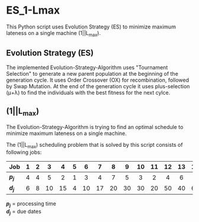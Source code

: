 # ES_1-Lmax
This Python script uses Evolution Strategy (ES) to minimize maximum lateness on a single machine (1||L<sub>max</sub>).  
## Evolution Strategy (ES)

The implemented Evolution-Strategy-Algorithm uses "Tournament Selection" to generate a new parent population at the beginning of the generation cycle.
It uses Order Crossover (OX) for recombination, followed by Swap Mutation. 
At the end of the generation cycle it uses plus-selection (&mu;+&lambda;) to find the individuals with the best fitness for the next cylce.
## (1||L<sub>max</sub>)

The Evolution-Strategy-Algorithm is trying to find an optimal schedule to minimize maximum lateness on a single machine.  

The (1||L<sub>max</sub>) scheduling problem that is solved by this script consists of following jobs:   

| **Job** | 1 | 2 | 3  | 4  | 5 | 6  | 7  | 8  | 9  | 10 | 11 | 12 | 13 | 14 | 15 |
|---------|:-:|:-:|:--:|:--:|:-:|:--:|:--:|:--:|:--:|:--:|:--:|:--:|:--:|:--:|:--:|
| **_p<sub>j</sub>_**  | 4 | 4 | 5  | 2  | 1 | 3  | 4  | 7  | 5  | 3  | 2  | 4  | 6  | 3  | 2  |
| **_d<sub>j</sub>_**  | 6 | 8 | 10 | 15 | 4 | 10 | 17 | 20 | 30 | 30 | 20 | 50 | 40 | 60 | 40 |

**_p<sub>j</sub>_** = processing time   
**_d<sub>j</sub>_** = due dates  


